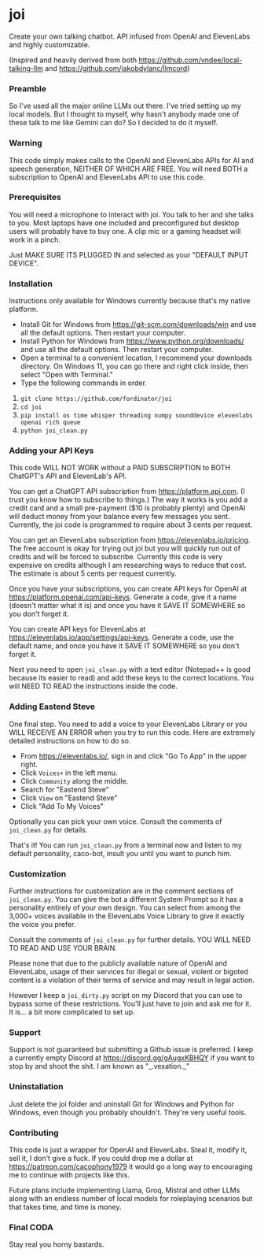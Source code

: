 # joi
Create your own talking chatbot. API infused from OpenAI and ElevenLabs and highly customizable.

(Inspired and heavily derived from both https://github.com/vndee/local-talking-llm and https://github.com/jakobdylanc/llmcord)

### Preamble
So I've used all the major online LLMs out there. I've tried setting up my local models. But I thought to myself, why hasn't anybody made one of these talk to me like Gemini can do? So I decided to do it myself.

### Warning
This code simply makes calls to the OpenAI and ElevenLabs APIs for AI and speech generation, NEITHER OF WHICH ARE FREE. You will need BOTH a subscription to OpenAI and ElevenLabs API to use this code.

### Prerequisites

You will need a microphone to interact with joi. You talk to her and she talks to you. Most laptops have one included and preconfigured but desktop users will probably have to buy one. A clip mic or a gaming headset will work in a pinch.

Just MAKE SURE ITS PLUGGED IN and selected as your "DEFAULT INPUT DEVICE".

### Installation

Instructions only available for Windows currently because that's my native platform.

- Install Git for Windows from https://git-scm.com/downloads/win and use all the default options. Then restart your computer.
- Install Python for Windows from https://www.python.org/downloads/ and use all the default options. Then restart your computer.
- Open a terminal to a convenient location, I recommend your downloads directory. On Windows 11, you can go there and right click inside, then select "Open with Terminal."
- Type the following commands in order.

1. `git clone https://github.com/fordinator/joi`
2. `cd joi`
3. `pip install os time whisper threading numpy sounddevice elevenlabs openai rich queue`
4. `python joi_clean.py`

### Adding your API Keys

This code WILL NOT WORK without a PAID SUBSCRIPTION to BOTH ChatGPT's API and ElevenLab's API.

You can get a ChatGPT API subscription from https://platform.api.com. (I trust you know how to subscribe to things.) The way it works is you add a credit card and a small pre-payment ($10 is probably plenty) and OpenAI will deduct money from your balance every few messages you sent. Currently, the joi code is programmed to require about 3 cents per request.

You can get an ElevenLabs subscription from https://elevenlabs.io/pricing. The free account is okay for trying out joi but you will quickly run out of credits and will be forced to subscribe. Currently this code is very expensive on credits although I am researching ways to reduce that cost. The estimate is about 5 cents per request currently.

Once you have your subscriptions, you can create API keys for OpenAI at https://platform.openai.com/api-keys. Generate a code, give it a name (doesn't matter what it is) and once you have it SAVE IT SOMEWHERE so you don't forget it.

You can create API keys for ElevenLabs at https://elevenlabs.io/app/settings/api-keys. Generate a code, use the default name, and once you have it SAVE IT SOMEWHERE so you don't forget it.

Next you need to open `joi_clean.py` with a text editor (Notepad++ is good because its easier to read) and add these keys to the correct locations. You will NEED TO READ the instructions inside the code.

### Adding Eastend Steve

One final step. You need to add a voice to your ElevenLabs Library or you WILL RECEIVE AN ERROR when you try to run this code. Here are extremely detailed instructions on how to do so.

- From https://elevenlabs.io/, sign in and click "Go To App" in the upper right.
- Click `Voices+` in the left menu.
- Click `Community` along the middle.
- Search for "Eastend Steve"
- Click `View` on "Eastend Steve"
- Click "Add To My Voices"

Optionally you can pick your own voice. Consult the comments of `joi_clean.py` for details.

That's it! You can run `joi_clean.py` from a terminal now and listen to my default personality, caco-bot, insult you until you want to punch him.

### Customization

Further instructions for customization are in the comment sections of `joi_clean.py`. You can give the bot a different System Prompt so it has a personality entirely of your own design. You can select from among the 3,000+ voices available in the ElevenLabs Voice Library to give it exactly the voice you prefer.

Consult the comments of `joi_clean.py` for further details. YOU WILL NEED TO READ AND USE YOUR BRAIN.

Please none that due to the publicly available nature of OpenAI and ElevenLabs, usage of their services for illegal or sexual, violent or bigoted content is a violation of their terms of service and may result in legal action. 

However I keep a `joi_dirty.py` script on my Discord that you can use to bypass some of these restrictions. You'll just have to join and ask me for it. It is... a bit more complicated to set up.

### Support

Support is not guaranteed but submitting a Github issue is preferred. I keep a currently empty Discord at https://discord.gg/gAugxKBHQY if you want to stop by and shoot the shit. I am known as "\_.vexation.\_"

### Uninstallation

Just delete the joi folder and uninstall Git for Windows and Python for Windows, even though you probably shouldn't. They're very useful tools.

### Contributing

This code is just a wrapper for OpenAI and ElevenLabs. Steal it, modify it, sell it, I don't give a fuck. If you could drop me a dollar at https://patreon.com/cacophony1979 it would go a long way to encouraging me to continue with projects like this. 

Future plans include implementing Llama, Groq, Mistral and other LLMs along with an endless number of local models for roleplaying scenarios but that takes time, and time is money.

### Final CODA

Stay real you horny bastards.




